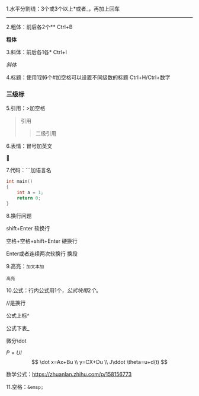 1.水平分割线：3个或3个以上*或者_，再加上回车

***



2.粗体：前后各2个**		Ctrl+B

**粗体**



3.斜体：前后各1各*		Ctrl+I

*斜体*



4.标题：使用1到6个#加空格可以设置不同级数的标题		Ctrl+H/Ctrl+数字

###  三级标



5.引用：>加空格

> 引用
>
> > 二级引用



6.表情：冒号加英文

:horse:



7.代码：```加语言名

```c
int main()
{
    int a = 1;
    return 0;
}
```



8.换行问题

shift+Enter	软换行

空格+空格+shift+Enter		硬换行

Enter或者连续两次软换行		换段



9.高亮：`加文本加`

`高亮`

 

10.公式：行内公式用1个$，公式块用2个$。

//是换行

公式上标^

公式下表_

微分\dot

$P=UI$  
$$
\dot x=Ax+Bu	\\
y=CX+Du		\\
J\ddot \theta=u+d(t)
$$


数学公式：https://zhuanlan.zhihu.com/p/158156773

 11.空格：`&emsp;`

&emsp;